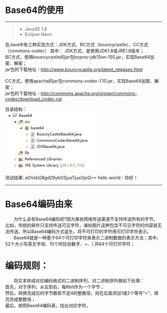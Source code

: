 ﻿# Base64的使用

------

> * JavaSE 1.8
> * Eclipse Neon

在Java中有三种实现方式：JDK方式、BC方式（bouncycastle）、CC方式（commons-codec）
其中：
JDK方式，是使用JDK1.8或JRE1.8版本；<br>
BC方式，使用bouncycastle的jar包bcprov-jdk15on-155.jar，实现Base64加密、解密；<br>
jar包的下载地址：http://www.bouncycastle.org/latest_releases.html <br><br>
CC方式，使用apache的jar包commons-codec-1.10.jar，实现Base64加密、解密；<br>
jar包的下载地址：http://commons.apache.org/proper/commons-codec/download_codec.cgi

目录结构：<br>
![](https://github.com/wyue2015/Base64/blob/master/1.png)

测试结果:
aGVsbG8gd29ybGSjusTjusOjoQ==
hello world：你好！

---------
# Base64编码由来
   &nbsp; &nbsp; &nbsp; &nbsp;为什么会有Base64编码呢?因为某些网络传送渠道不支持传送所有的字节。比如，传统的邮件只支持传送可见字符，诸如图片这种包含不可见字符的内容就无法传送。所以Base64编码方式诞生，将不可打印的字符用可打印字符表示。<br>
 &nbsp; &nbsp; &nbsp; &nbsp;Base64就是一种基于64个可打印字符来表示二进制数据的表示方法；其中，52个大小写英文字母、10个阿拉伯数字、+、/  共64个可打印字符；
 
# 编码规则：
&nbsp; &nbsp; &nbsp; &nbsp;将文本转成对应编码格式的二进制序列，对二进制序列做如下处理：<br>
首先，对于序列，从左到右，每6bit作为一个字节；<br>
然后，转换完成后的字节数若不足4的整数倍，则在后面添加1或2个等号“=”，填充完成整数倍；<br>
最后，按照Base64编码表，找出对应字符。